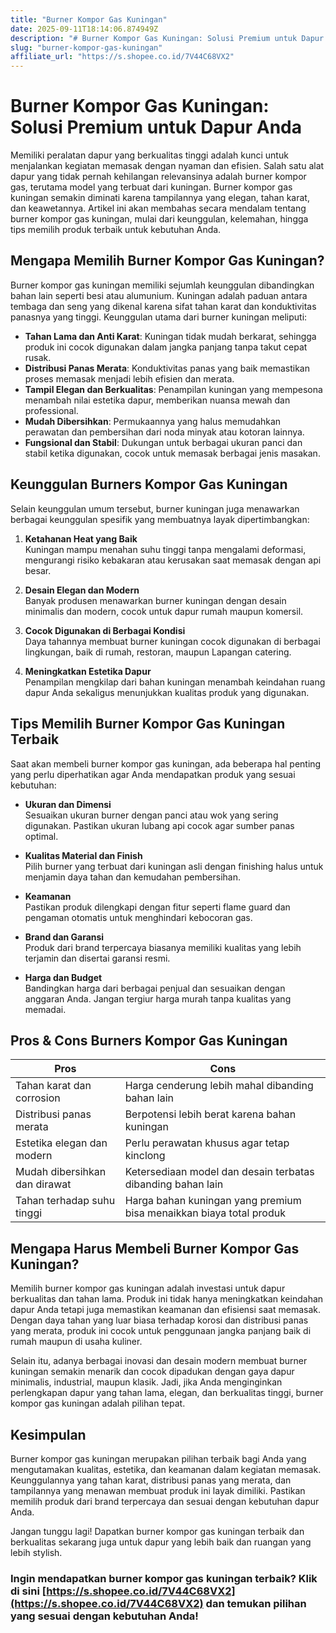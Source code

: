 ```yaml
---
title: "Burner Kompor Gas Kuningan"
date: 2025-09-11T18:14:06.874949Z
description: "# Burner Kompor Gas Kuningan: Solusi Premium untuk Dapur Anda..."
slug: "burner-kompor-gas-kuningan"
affiliate_url: "https://s.shopee.co.id/7V44C68VX2"
---
```

# Burner Kompor Gas Kuningan: Solusi Premium untuk Dapur Anda

Memiliki peralatan dapur yang berkualitas tinggi adalah kunci untuk menjalankan kegiatan memasak dengan nyaman dan efisien. Salah satu alat dapur yang tidak pernah kehilangan relevansinya adalah burner kompor gas, terutama model yang terbuat dari kuningan. Burner kompor gas kuningan semakin diminati karena tampilannya yang elegan, tahan karat, dan keawetannya. Artikel ini akan membahas secara mendalam tentang burner kompor gas kuningan, mulai dari keunggulan, kelemahan, hingga tips memilih produk terbaik untuk kebutuhan Anda.

## Mengapa Memilih Burner Kompor Gas Kuningan?

Burner kompor gas kuningan memiliki sejumlah keunggulan dibandingkan bahan lain seperti besi atau alumunium. Kuningan adalah paduan antara tembaga dan seng yang dikenal karena sifat tahan karat dan konduktivitas panasnya yang tinggi. Keunggulan utama dari burner kuningan meliputi:

- **Tahan Lama dan Anti Karat**: Kuningan tidak mudah berkarat, sehingga produk ini cocok digunakan dalam jangka panjang tanpa takut cepat rusak.
- **Distribusi Panas Merata**: Konduktivitas panas yang baik memastikan proses memasak menjadi lebih efisien dan merata.
- **Tampil Elegan dan Berkualitas**: Penampilan kuningan yang mempesona menambah nilai estetika dapur, memberikan nuansa mewah dan professional.
- **Mudah Dibersihkan**: Permukaannya yang halus memudahkan perawatan dan pembersihan dari noda minyak atau kotoran lainnya.
- **Fungsional dan Stabil**: Dukungan untuk berbagai ukuran panci dan stabil ketika digunakan, cocok untuk memasak berbagai jenis masakan.

## Keunggulan Burners Kompor Gas Kuningan

Selain keunggulan umum tersebut, burner kuningan juga menawarkan berbagai keunggulan spesifik yang membuatnya layak dipertimbangkan:

1. **Ketahanan Heat yang Baik**  
Kuningan mampu menahan suhu tinggi tanpa mengalami deformasi, mengurangi risiko kebakaran atau kerusakan saat memasak dengan api besar.

2. **Desain Elegan dan Modern**  
Banyak produsen menawarkan burner kuningan dengan desain minimalis dan modern, cocok untuk dapur rumah maupun komersil.

3. **Cocok Digunakan di Berbagai Kondisi**  
Daya tahannya membuat burner kuningan cocok digunakan di berbagai lingkungan, baik di rumah, restoran, maupun Lapangan catering.

4. **Meningkatkan Estetika Dapur**  
Penampilan mengkilap dari bahan kuningan menambah keindahan ruang dapur Anda sekaligus menunjukkan kualitas produk yang digunakan.

## Tips Memilih Burner Kompor Gas Kuningan Terbaik

Saat akan membeli burner kompor gas kuningan, ada beberapa hal penting yang perlu diperhatikan agar Anda mendapatkan produk yang sesuai kebutuhan:

- **Ukuran dan Dimensi**  
Sesuaikan ukuran burner dengan panci atau wok yang sering digunakan. Pastikan ukuran lubang api cocok agar sumber panas optimal.

- **Kualitas Material dan Finish**  
Pilih burner yang terbuat dari kuningan asli dengan finishing halus untuk menjamin daya tahan dan kemudahan pembersihan.

- **Keamanan**  
Pastikan produk dilengkapi dengan fitur seperti flame guard dan pengaman otomatis untuk menghindari kebocoran gas.

- **Brand dan Garansi**  
Produk dari brand terpercaya biasanya memiliki kualitas yang lebih terjamin dan disertai garansi resmi.

- **Harga dan Budget**  
Bandingkan harga dari berbagai penjual dan sesuaikan dengan anggaran Anda. Jangan tergiur harga murah tanpa kualitas yang memadai.

## Pros & Cons Burners Kompor Gas Kuningan

| **Pros**                                              | **Cons**                                     |
|---------------------------------------------------------|----------------------------------------------|
| Tahan karat dan corrosion                              | Harga cenderung lebih mahal dibanding bahan lain |
| Distribusi panas merata                                | Berpotensi lebih berat karena bahan kuningan  |
| Estetika elegan dan modern                             | Perlu perawatan khusus agar tetap kinclong |
| Mudah dibersihkan dan dirawat                          | Ketersediaan model dan desain terbatas dibanding bahan lain |
| Tahan terhadap suhu tinggi                            | Harga bahan kuningan yang premium bisa menaikkan biaya total produk |

## Mengapa Harus Membeli Burner Kompor Gas Kuningan?

Memilih burner kompor gas kuningan adalah investasi untuk dapur berkualitas dan tahan lama. Produk ini tidak hanya meningkatkan keindahan dapur Anda tetapi juga memastikan keamanan dan efisiensi saat memasak. Dengan daya tahan yang luar biasa terhadap korosi dan distribusi panas yang merata, produk ini cocok untuk penggunaan jangka panjang baik di rumah maupun di usaha kuliner.

Selain itu, adanya berbagai inovasi dan desain modern membuat burner kuningan semakin menarik dan cocok dipadukan dengan gaya dapur minimalis, industrial, maupun klasik. Jadi, jika Anda menginginkan perlengkapan dapur yang tahan lama, elegan, dan berkualitas tinggi, burner kompor gas kuningan adalah pilihan tepat.

## Kesimpulan

Burner kompor gas kuningan merupakan pilihan terbaik bagi Anda yang mengutamakan kualitas, estetika, dan keamanan dalam kegiatan memasak. Keunggulannya yang tahan karat, distribusi panas yang merata, dan tampilannya yang menawan membuat produk ini layak dimiliki. Pastikan memilih produk dari brand terpercaya dan sesuai dengan kebutuhan dapur Anda.

Jangan tunggu lagi! Dapatkan burner kompor gas kuningan terbaik dan berkualitas sekarang juga untuk dapur yang lebih baik dan ruangan yang lebih stylish.

### Ingin mendapatkan burner kompor gas kuningan terbaik? Klik di sini [https://s.shopee.co.id/7V44C68VX2](https://s.shopee.co.id/7V44C68VX2) dan temukan pilihan yang sesuai dengan kebutuhan Anda!
